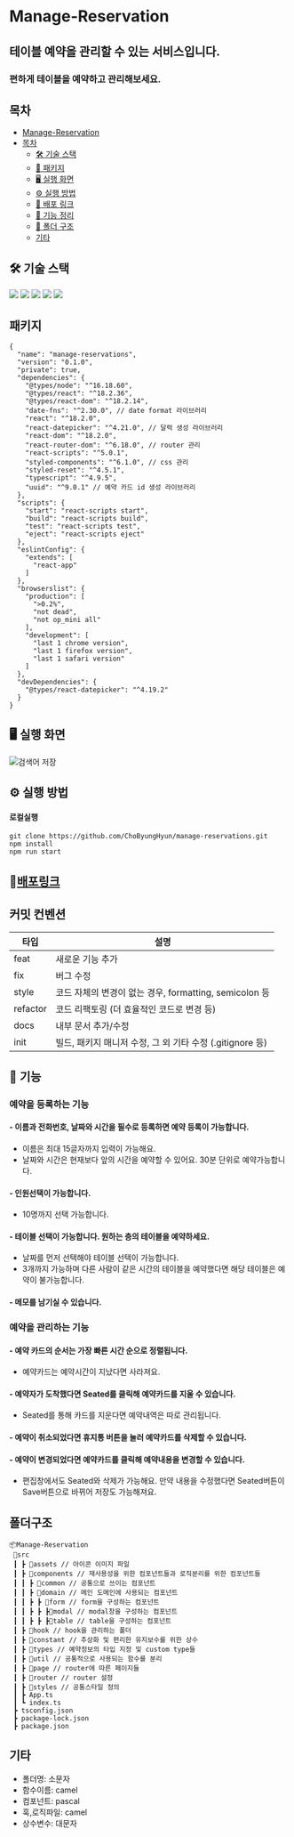 # Manage-Reservation

## 테이블 예약을 관리할 수 있는 서비스입니다.

### 편하게 테이블을 예약하고 관리해보세요.

## 목차

- [Manage-Reservation](#Manage-Reservation)
- [목차](#목차)
  - [🛠️ 기술 스택](#️-기술-스택)
  - [🚀 패키지](#-패키지)
  - [🖥️ 실행 화면](#-실행-화면)
  - [⚙️ 실행 방법](#️-실행-방법)
  - [🔗 배포 링크](#-배포-링크)
  - [🧰 기능 정리](#-기능-정리)
  - [📂 폴더 구조](#-폴더-구조)
  - [ 기타](#-기타)

## 🛠️ 기술 스택

<img src="https://img.shields.io/badge/Typescript-blue?style=square"/> 
<img src="https://img.shields.io/badge/React-61DAFB?style=flat-square&logo=React&logoColor=white"/> 
<img src="https://img.shields.io/badge/styledcomponents-DB7093?style=flat-square&logo=styled-components&logoColor=white"/> <img src="https://img.shields.io/badge/GitHub-181717?style=flat-square&logo=GitHub&logoColor=white"/>
<img src="https://img.shields.io/badge/git-F05032?style=flat&logo=git&logoColor=white">

## 패키지

```
{
  "name": "manage-reservations",
  "version": "0.1.0",
  "private": true,
  "dependencies": {
    "@types/node": "^16.18.60",
    "@types/react": "^18.2.36",
    "@types/react-dom": "^18.2.14",
    "date-fns": "^2.30.0", // date format 라이브러리
    "react": "^18.2.0",
    "react-datepicker": "^4.21.0", // 달력 생성 라이브러리
    "react-dom": "^18.2.0",
    "react-router-dom": "^6.18.0", // router 관리
    "react-scripts": "^5.0.1",
    "styled-components": "^6.1.0", // css 관리
    "styled-reset": "^4.5.1",
    "typescript": "^4.9.5",
    "uuid": "^9.0.1" // 예약 카드 id 생성 라이브러리
  },
  "scripts": {
    "start": "react-scripts start",
    "build": "react-scripts build",
    "test": "react-scripts test",
    "eject": "react-scripts eject"
  },
  "eslintConfig": {
    "extends": [
      "react-app"
    ]
  },
  "browserslist": {
    "production": [
      ">0.2%",
      "not dead",
      "not op_mini all"
    ],
    "development": [
      "last 1 chrome version",
      "last 1 firefox version",
      "last 1 safari version"
    ]
  },
  "devDependencies": {
    "@types/react-datepicker": "^4.19.2"
  }
}
```

## <span id="screen">🖥️ 실행 화면</span>

![검색어 저장](https://github.com/ChoByungHyun/clinical-trial-search/assets/102468625/94d80711-181e-4aa7-a919-aa759e854f61)

## ⚙️ 실행 방법

#### 로컬실행

```
git clone https://github.com/ChoByungHyun/manage-reservations.git
npm install
npm run start
```

## 🔗[배포링크](http://manage-reservations.vercel.app)

## 커밋 컨벤션

| 타입     | 설명                                                      |
| -------- | --------------------------------------------------------- |
| feat     | 새로운 기능 추가                                          |
| fix      | 버그 수정                                                 |
| style    | 코드 자체의 변경이 없는 경우, formatting, semicolon 등    |
| refactor | 코드 리팩토링 (더 효율적인 코드로 변경 등)                |
| docs     | 내부 문서 추가/수정                                       |
| init     | 빌드, 패키지 매니저 수정, 그 외 기타 수정 (.gitignore 등) |

## 🧰 기능

### 예약을 등록하는 기능

#### - 이름과 전화번호, 날짜와 시간을 필수로 등록하면 예약 등록이 가능합니다.

- 이름은 최대 15글자까지 입력이 가능해요.
- 날짜와 시간은 현재보다 앞의 시간을 예약할 수 있어요. 30분 단위로 예약가능합니다.

#### - 인원선택이 가능합니다.

- 10명까지 선택 가능합니다.

#### - 테이블 선택이 가능합니다. 원하는 층의 테이블을 예약하세요.

- 날짜를 먼저 선택해야 테이블 선택이 가능합니다.
- 3개까지 가능하며 다른 사람이 같은 시간의 테이블을 예약했다면 해당 테이블은 예약이 불가능합니다.

#### - 메모를 남기실 수 있습니다.

### 예약을 관리하는 기능

#### - 예약 카드의 순서는 가장 빠른 시간 순으로 정렬됩니다.

- 예약카드는 예약시간이 지났다면 사라져요.

#### - 예약자가 도착했다면 Seated를 클릭해 예약카드를 지울 수 있습니다.

- Seated를 통해 카드를 지운다면 예약내역은 따로 관리됩니다.

#### - 예약이 취소되었다면 휴지통 버튼을 눌러 예약카드를 삭제할 수 있습니다.

#### - 예약이 변경되었다면 예약카드를 클릭해 예약내용을 변경할 수 있습니다.

- 편집창에서도 Seated와 삭제가 가능해요. 만약 내용을 수정했다면 Seated버튼이 Save버튼으로 바뀌어 저장도 가능해져요.

## <span id="folder">폴더구조</span>

```
📦Manage-Reservation
 📂src
 ┃ ┣ 📂assets // 아이콘 이미지 파일
 ┃ ┣ 📂components // 재사용성을 위한 컴포넌트들과 로직분리를 위한 컴포넌트들
 ┃ ┃ ┣ 📂common // 공통으로 쓰이는 컴포넌트
 ┃ ┃ ┣ 📂domain // 메인 도메인에 사용되는 컴포넌트
 ┃ ┃ ┣ ┣ 📂form // form을 구성하는 컴포넌트
 ┃ ┃ ┣ ┣ ┣📂modal // modal창을 구성하는 컴포넌트
 ┃ ┃ ┣ ┣ ┣📂table // table을 구성하는 컴포넌트
 ┃ ┣ 📂hook // hook을 관리하는 폴더
 ┃ ┣ 📂constant // 추상화 및 편리한 유지보수를 위한 상수
 ┃ ┣ 📂types // 예약정보의 타입 지정 및 custom type들
 ┃ ┣ 📂util // 공통적으로 사용되는 함수를 분리
 ┃ ┣ 📂page // router에 따른 페이지들
 ┃ ┣ 📂router // router 설정
 ┃ ┣ 📂styles // 공통스타일 정의
 ┃ ┣ App.ts
 ┃ ┗ index.ts
 ┣ tsconfig.json
 ┣ package-lock.json
 ┣ package.json
```

## 기타

- 폴더명: 소문자
- 함수이름: camel
- 컴포넌트: pascal
- 훅,로직파일: camel
- 상수변수: 대문자
